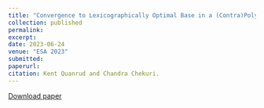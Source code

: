 ```yaml
---
title: "Convergence to Lexicographically Optimal Base in a (Contra)Polymatroid and Applications to Densest Subgraph and Tree Packing"
collection: published
permalink: 
excerpt: 
date: 2023-06-24
venue: "ESA 2023"
submitted:
paperurl: 
citation: Kent Quanrud and Chandra Chekuri. 
---
```



[Download paper](https://arxiv.org/abs/2305.02987)
